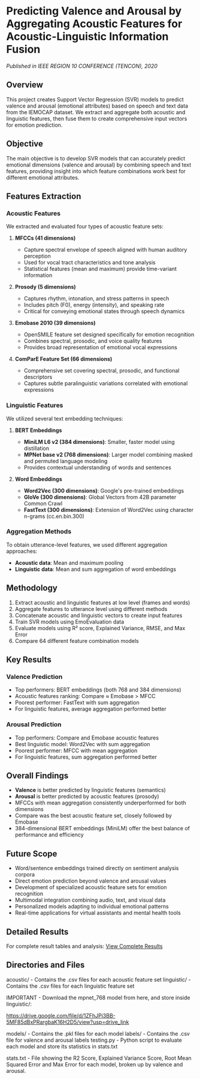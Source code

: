 # Predicting Valence and Arousal by Aggregating Acoustic Features for Acoustic-Linguistic Information Fusion

*Published in IEEE REGION 10 CONFERENCE (TENCON), 2020*

## Overview

This project creates Support Vector Regression (SVR) models to predict valence and arousal (emotional attributes) based on speech and text data from the IEMOCAP dataset. We extract and aggregate both acoustic and linguistic features, then fuse them to create comprehensive input vectors for emotion prediction.

## Objective

The main objective is to develop SVR models that can accurately predict emotional dimensions (valence and arousal) by combining speech and text features, providing insight into which feature combinations work best for different emotional attributes.

## Features Extraction

### Acoustic Features

We extracted and evaluated four types of acoustic feature sets:

1. **MFCCs (41 dimensions)**
   - Capture spectral envelope of speech aligned with human auditory perception
   - Used for vocal tract characteristics and tone analysis
   - Statistical features (mean and maximum) provide time-variant information

2. **Prosody (5 dimensions)**
   - Captures rhythm, intonation, and stress patterns in speech
   - Includes pitch (F0), energy (intensity), and speaking rate
   - Critical for conveying emotional states through speech dynamics

3. **Emobase 2010 (39 dimensions)**
   - OpenSMILE feature set designed specifically for emotion recognition
   - Combines spectral, prosodic, and voice quality features
   - Provides broad representation of emotional vocal expressions

4. **ComParE Feature Set (66 dimensions)**
   - Comprehensive set covering spectral, prosodic, and functional descriptors
   - Captures subtle paralinguistic variations correlated with emotional expressions

### Linguistic Features

We utilized several text embedding techniques:

1. **BERT Embeddings**
   - **MiniLM L6 v2 (384 dimensions)**: Smaller, faster model using distillation
   - **MPNet base v2 (768 dimensions)**: Larger model combining masked and permuted language modeling
   - Provides contextual understanding of words and sentences

2. **Word Embeddings**
   - **Word2Vec (300 dimensions)**: Google's pre-trained embeddings
   - **GloVe (300 dimensions)**: Global Vectors from 42B parameter Common Crawl
   - **FastText (300 dimensions)**: Extension of Word2Vec using character n-grams (cc.en.bin.300)

### Aggregation Methods

To obtain utterance-level features, we used different aggregation approaches:

- **Acoustic data**: Mean and maximum pooling
- **Linguistic data**: Mean and sum aggregation of word embeddings

## Methodology

1. Extract acoustic and linguistic features at low level (frames and words)
2. Aggregate features to utterance level using different methods
3. Concatenate acoustic and linguistic vectors to create input features
4. Train SVR models using EmoEvaluation data
5. Evaluate models using R² score, Explained Variance, RMSE, and Max Error
6. Compare 64 different feature combination models

## Key Results

### Valence Prediction

- Top performers: BERT embeddings (both 768 and 384 dimensions)
- Acoustic features ranking: Compare ≈ Emobase > MFCC
- Poorest performer: FastText with sum aggregation
- For linguistic features, average aggregation performed better

### Arousal Prediction

- Top performers: Compare and Emobase acoustic features
- Best linguistic model: Word2Vec with sum aggregation
- Poorest performer: MFCC with mean aggregation
- For linguistic features, sum aggregation performed better

## Overall Findings

- **Valence** is better predicted by linguistic features (semantics)
- **Arousal** is better predicted by acoustic features (prosody)
- MFCCs with mean aggregation consistently underperformed for both dimensions
- Compare was the best acoustic feature set, closely followed by Emobase
- 384-dimensional BERT embeddings (MiniLM) offer the best balance of performance and efficiency

## Future Scope

- Word/sentence embeddings trained directly on sentiment analysis corpora
- Direct emotion prediction beyond valence and arousal values
- Development of specialized acoustic feature sets for emotion recognition
- Multimodal integration combining audio, text, and visual data
- Personalized models adapting to individual emotional patterns
- Real-time applications for virtual assistants and mental health tools

## Detailed Results

For complete result tables and analysis: [View Complete Results](https://drive.google.com/file/d/1vbQ-KlyEiNk6XevqSsXSuO5pK4BbPZjR/view?usp=drive_link)

## Directories and Files

acoustic/ - Contains the .csv files for each acoustic feature set
linguistic/ - Contains the .csv files for each linguistic feature set


IMPORTANT - Download the mpnet_768 model from here, and store inside linguistic/:

https://drive.google.com/file/d/1ZFhJPi3BB-5MF85dBxPRargbaK16H2D5/view?usp=drive_link

models/ - Contains the .pkl files for each model
labels/ - Contains the .csv file for valence and arousal labels
testing.py - Python script to evaluate each model and store its statistics in stats.txt

stats.txt - File showing the R2 Score, Explained Variance Score, Root Mean Squared Error and Max Error for each model, broken up by valence and arousal.
